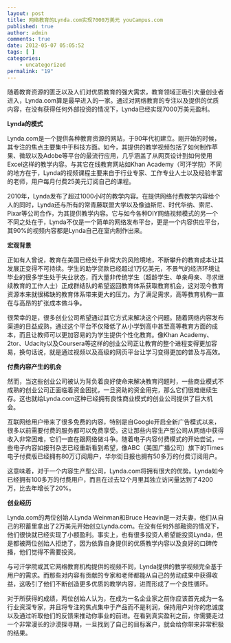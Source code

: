 ```yaml
---
layout: post
title: 网络教育的Lynda.com实现7000万美元 youCampus.com
published: true
author: admin
comments: true
date: 2012-05-07 05:05:52
tags: [ ]
categories:
    - uncategorized
permalink: "19"
---
```

随着教育资源的匮乏以及人们对优质教育的强大需求，教育领域正吸引大量创业者进入，Lynda.com算是最早进入的一家。通过对网络教育的专注以及提供的优质内容，在没有获得任何外部投资的情况下，Lynda已经实现7000万美元盈利。

**Lynda的模式**

Lynda.com是一个提供各种教育资源的网站，于90年代初建立。刚开始的时候，其专注的焦点主要集中于科技方面。如今，其提供的教学视频包括了如何制作苹果、微软以及Adobe等平台的最流行应用，几乎涵盖了从网页设计到如何使用Excel这样的教学内容。与其它在线教育网站如Khan Academy（可汗学院）不同的地方在于，Lynda的视频课程主要来自于行业专家、工作专业人士以及经验丰富的老师，用户每月付费25美元订阅自己的课程。

2010年，Lynda发布了超过1000小时的教学内容。在提供网络付费教学内容给个人的同时，Lynda还与所有的常青藤联盟大学以及像迪斯尼、时代华纳、索尼、Pixar等公司合作，为其提供教学内容。它与如今各种DIY网络视频模式的另一个不同之处在于，Lynda不仅是一个简单的网络发布平台，更是一个内容供应平台，其90%的视频内容都是Lynda自己在室内制作出来。

**宏观背景**

正如有人曾说，教育在美国已经处于非常大的风险境地，不断攀升的教育成本让其发展正变得不可持续。学生的助学贷款已经超过1万亿美元，不景气的经济环境让毕业的很多学生处于失业状态，而大量非传统学生（超龄学生、单亲母亲、寻求继续教育的工作人士）正成群结队的希望返回教育体系获取教育机会，这对现今教育资源本来就很稀缺的教育体系带来更大的压力。为了满足需求，高等教育机构一直在与高昂的扩张成本做斗争。


  很荣幸的是，很多创业公司希望通过其它方式来解决这个问题。随着网络内容发布渠道的日益成熟，通过这个平台不仅降低了从小学到高中甚至高等教育方面的成本，而且让教师可以更加容易的为学生提供个性化教育。像Khan Academy、2tor、Udacity以及Coursera等这样的创业公司正让教育的整个进程变得更加容易，换句话说，就是通过视频以及高级的网页平台让学习变得更加的普及与高效。


**付费内容产生的机会**

然而，当这些创业公司被认为背负着良好使命来解决教育问题时，一些商业模式不成熟的创业公司正面临着资金困扰，一旦资助的资金用完，那么它们很难继续生存。这也就给Lynda.com这种已经拥有良性商业模式的创业公司提供了巨大机会。

互联网给用户带来了很多免费的内容，特别是自Google开启全新广告模式以来，很多以前需要付费的服务都可以免费享受。这让那些内容生产型公司从网络中获得收入非常困难，它们一直在跟网络做斗争。随着电子内容付费模式的开始尝试，一些电子内容如报刊杂志已经重新看到希望，像ABC（美国广播公司）旗下的Times电子付费版已经拥有80万订阅用户，华尔街日报也拥有50多万的付费订阅用户。

这意味着，对于一个内容生产型公司，Lynda.com将拥有很大的优势。Lynda如今已经拥有100多万的付费用户，而且在过去12个月里其独立访问量达到了4200万，比去年增长了20%。

**创业经历**

Lynda.com的两位创始人Lynda Weinman和Bruce Heavin是一对夫妻，他们从自己的积蓄里拿出了2万美元开始创立Lynda.com。在没有任何外部融资的情况下，他们很快就已经实现了小额盈利。事实上，也有很多投资人希望能投资Lynda，但是都被两位创始人拒绝了，因为依靠自身提供的优质教学内容以及良好的口碑传播，他们觉得不需要投资。

与可汗学院或其它网络教育机构提供的视频不同，Lynda提供的教学视频完全基于用户的需求。而那些对内容有贡献的专家和老师都能从自己的劳动成果中获得收益，这吸引了他们不断创造更多优质的教学内容，进而形成了一个良性循环。

对于所获得的成绩，两位创始人认为，在成为一名企业家之前你应该首先成为一名行业资深专家，并且将专注的焦点集中于产品而不是利润，保持用户对你的忠诚度以及通过听取他们的反馈来推动你事业的前进。在看到真实盈利之前，你需要走过一个非常漫长的沙漠探寻期，一旦找到了自己的目标客户，就会给你带来非常积极的结果。